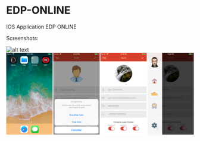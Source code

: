 # EDP-ONLINE
IOS Application EDP ONLINE

Screenshots:

![alt text](https://github.com/IgorClemente/EDP-ONLINE/blob/master/Screenshots/screenshot01.png)
![alt text](https://github.com/IgorClemente/EDP-ONLINE/blob/master/Screenshots/screenshot02.png)
